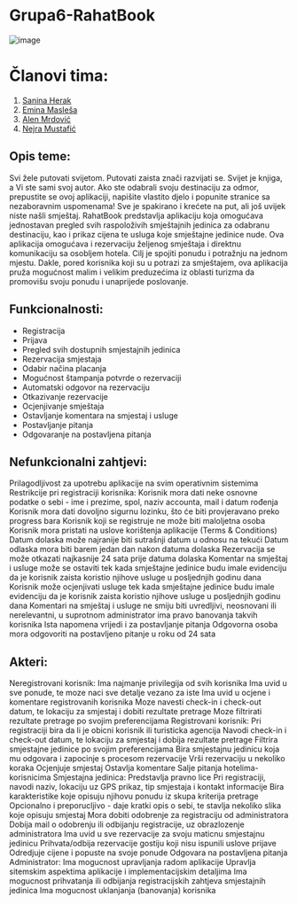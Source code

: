 # Grupa6-RahatBook

![image](https://user-images.githubusercontent.com/80125386/111361705-44a3de00-868e-11eb-80aa-d470279da3b6.png)

# Članovi tima:
1. [Sanina Herak](https://github.com/sherak1)
2. [Emina Masleša](https://github.com/emaslesa1)
3. [Alen Mrdović](https://github.com/amrdovic1)
4. [Nejra Mustafić](https://github.com/nmustafic1)

## Opis teme:
Svi žele putovati svijetom. Putovati zaista znači razvijati se. Svijet je knjiga, a Vi ste sami svoj autor. Ako ste odabrali svoju destinaciju za odmor, prepustite se ovoj aplikaciji, napišite vlastito djelo i popunite stranice sa nezaboravnim uspomenama! Sve je spakirano i krećete na put, ali još uvijek niste našli smještaj. 
RahatBook predstavlja aplikaciju koja omogućava jednostavan pregled svih raspoloživih smještajnih jedinica za odabranu destinaciju, kao i prikaz cijena te usluga koje smještajne jedinice nude. Ova aplikacija omogućava i rezervaciju željenog smještaja i direktnu komunikaciju sa osobljem hotela. Cilj je spojiti ponudu i potražnju na jednom mjestu. Dakle, pored korisnika koji su u potrazi za smještajem, ova aplikacija pruža mogućnost malim i velikim preduzećima iz oblasti turizma da promovišu svoju ponudu i unaprijede poslovanje.

## Funkcionalnosti:
* Registracija 
* Prijava
* Pregled svih dostupnih smjestajnih jedinica
* Rezervacija smjestaja
* Odabir načina placanja
* Mogućnost štampanja potvrde o rezervaciji
* Automatski odgovor na rezervaciju
* Otkazivanje rezervacije
* Ocjenjivanje smještaja
* Ostavljanje komentara na smjestaj i usluge
* Postavljanje pitanja
* Odgovaranje na postavljena pitanja

## Nefunkcionalni zahtjevi:
Prilagodljivost za upotrebu aplikacije na svim operativnim sistemima
Restrikcije pri registraciji korisnika:
Korisnik mora dati neke osnovne podatke o sebi - ime i prezime, spol, naziv accounta, mail i datum rođenja
Korisnik mora dati dovoljno sigurnu lozinku, što će biti provjeravano preko progress bara
Korisnik koji se registruje ne može biti maloljetna osoba
Korisnik mora pristati na uslove korištenja aplikacije (Terms & Conditions)
Datum dolaska može najranije biti sutrašnji datum u odnosu na tekući
Datum odlaska mora biti barem jedan dan nakon datuma dolaska
Rezervacija se može otkazati najkasnije 24 sata prije datuma dolaska
Komentar na smještaj i usluge može se ostaviti tek kada smještajne jedinice budu imale evidenciju da je korisnik zaista koristio njihove usluge u posljednjih godinu dana
Korisnik može ocjenjivati usluge tek kada smještajne jedinice budu imale evidenciju da je korisnik zaista koristio njihove usluge u posljednjih godinu dana
Komentari na smještaj i usluge ne smiju biti uvredljivi, neosnovani ili nerelevantni, u suprotnom administrator ima pravo banovanja takvih korisnika
Ista napomena vrijedi i za postavljanje pitanja
Odgovorna osoba mora odgovoriti na postavljeno pitanje u roku od 24 sata 

## Akteri:
Neregistrovani korisnik:
Ima najmanje privilegija od svih korisnika
Ima uvid u sve ponude, te moze naci sve detalje vezano za iste
Ima uvid u ocjene i komentare registrovanih korisnika
Moze navesti check-in i check-out datum, te lokaciju za smjestaj i dobiti rezultate pretrage
Moze filtrirati rezultate pretrage po svojim preferencijama
Registrovani korisnik:
Pri registraciji bira da li je obicni korisnik ili turisticka agencija
Navodi check-in i check-out datum, te lokaciju za smjestaj i dobija rezultate pretrage
Filtrira smjestajne jedinice po svojim preferencijama
Bira smjestajnu jedinicu koja mu odgovara i zapocinje s procesom rezervacije
Vrši rezervaciju u nekoliko koraka
Ocjenjuje smjestaj
Ostavlja komentare
Salje pitanja hotelima-korisnicima
Smjestajna jedinica:
Predstavlja pravno lice
Pri registraciji, navodi naziv, lokaciju uz GPS prikaz, tip smjestaja i kontakt informacije
Bira karakteristike koje opisuju njihovu ponudu iz skupa kriterija pretrage
Opcionalno i preporucljivo - daje kratki opis o sebi, te stavlja nekoliko slika koje opisuju smjestaj
Mora dobiti odobrenje za registraciju od administratora
Dobija mail o odobrenju ili odbijanju registracije, uz obrazlozenje administratora
Ima uvid u sve rezervacije za svoju maticnu smjestajnu jedinicu
Prihvata/odbija rezervacije gostiju koji nisu ispunili uslove prijave
Odredjuje cijene i popuste na svoje ponude
Odgovara na postavljena pitanja
Administrator:
Ima mogucnost upravljanja radom aplikacije
Upravlja sitemskim aspektima aplikacije i implementacijskim detaljima
Ima mogucnost prihvatanja ili odbijanja registracijskih zahtjeva smjestajnih jedinica
Ima mogucnost uklanjanja (banovanja) korisnika

